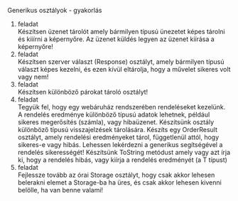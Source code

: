 Generikus osztályok - gyakorlás
1. feladat  
Készítsen üzenet tárolót amely bármilyen típusú ünezetet képes tárolni és kiiírni a képernyőre. Az üzenet küldés legyen az üzenet kiírása a képernyőre!
2. feladat  
Készítsen szerver választ (Response) osztályt, amely bármilyen típusú választ képes kezelni, és ezen kívül eltárolja, hogy a művelet sikeres volt vagy nem!
3. feladat  
Készítsen különböző párokat tároló osztályt!
4. feladat  
Tegyük fel, hogy egy webáruház rendszerében rendeléseket kezelünk. A rendelés eredménye különböző típusú adatok lehetnek, például sikeres megerősítés (számla), vagy hibaüzenet. Készítsünk osztály különböző típusú visszajelzések tárolására. Készíts egy OrderResult<T> osztályt, amely rendelési eredményeket tárol, függetlenül attól, hogy sikeres-e vagy hibás. Lehessen lekérdezni a generikus segítségével a rendelés sikerességét! Készítsünk ToString metódust amely vagy azt írja ki, hogy a rendelés hibás, vagy kiírja a rendelés eredményét (a T típust)
5. feladat  
Fejlessze tovább az órai Storage osztályt, hogy csak akkor lehesen belerakni elemet a Storage-ba ha üres, és csak akkor lehesen kivenni belölle, ha van benne valami!
